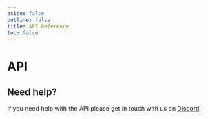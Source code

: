 ```yaml
---
aside: false
outline: false
title: API Reference
toc: false
---
```


# API

## Need help?

If you need help with the API please get in touch with us on [Discord](https://discord.gg/coolify).
